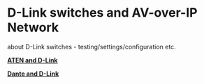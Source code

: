 # D-Link switches and AV-over-IP Network
about D-Link switches - testing/settings/configuration etc.

[**ATEN and D-Link**](https://github.com/yaraslav/Setting_of_D-Link_switches/blob/main/D-Link%20and%20ATEN%20AVoIP.md)

[**Dante and D-Link**](https://github.com/yaraslav/Setting_of_D-Link_switches/blob/main/Dlink%20and%20Dante%20AVoIP%20devices.md)

